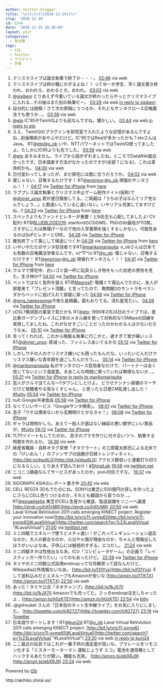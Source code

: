 ```yaml
---
author: twitter-blogger
title: "\n\t\t\t\t2010-12-24\t\t"
slug: '2010-12-24'
id: 1244
date: '2010-12-25 20:30:00'
layout: post
categories:
  - 未分類
tags:
  - t2b
  - Twitter
  - プラグイン
  - 学者
---
```


<div xmlns:georss="http://www.georss.org/georss">

1.  <span><span>クリスマスイブは論文執筆で終了か・・・。</span> <span>[<span>02:46</span>](http://twitter.com/o_ob/status/18301445849751554) <span>via web</span></span></span>
2.  <span><span>クリスマスイブは柿の種にかぎるよね！！ ってゆーか学生、早く論文書き終われ、おわれろ、おわるとき。おわれ。</span> <span>[<span>03:03</span>](http://twitter.com/o_ob/status/18305754008133632) <span>via web</span></span></span>
3.  <span><span>@[sisibeni](http://twitter.com/sisibeni "sisibeni") とりあえず今書いている論文が終わったらやっとクリスマスイブに入れる…その後はまた別の執筆だー。</span> <span>[<span>03:29</span>](http://twitter.com/o_ob/status/18312296719716353) <span>via web</span> [in reply to sisibeni](http://twitter.com/sisibeni/status/18311358411972610)</span></span>
4.  <span><span>自分的には脱稿！さて次の原稿にうつるか、それともサンタクロース召喚魔法でも使うか…。</span> <span>[<span>03:38</span>](http://twitter.com/o_ob/status/18314561895530497) <span>via web</span></span></span>
5.  <span><span>@[eto](http://twitter.com/eto "eto") IC'95やTwinVQよりも前なんですね、懐かしい。</span> <span>[<span>03:44</span>](http://twitter.com/o_ob/status/18316017310633984) <span>via web</span> [in reply to eto](http://twitter.com/eto/status/18314477770375170)</span></span>
6.  <span><span>ええ、TwinVQのプラグインを研究室で入れたような記憶があるんですよね…前後関係があやふやだけど。IC'95ではRealが多かったかも？etoさんはJava。 RT@[eto](http://twitter.com/eto "eto")@[o_ob](http://twitter.com/o_ob "o_ob") いや、NTTパワーネットではTwinVQ使ってましたよ。たしかにIC95よりも先でした。</span> <span>[<span>03:59</span>](http://twitter.com/o_ob/status/18319792414924800) <span>via web</span></span></span>
7.  <span><span>@[eto](http://twitter.com/eto "eto") あすみません、ライブから話がずれましたね。ところでDataWiki面白かったです。日本語直す方法がなかったのですが(全部？になる)、これは革命的かも。</span> <span>[<span>04:00</span>](http://twitter.com/o_ob/status/18320077401104385) <span>via web</span></span></span>
8.  <span><span>日付変わってしまったが、まだ帰宅には間に合うだろうか。</span> <span>[<span>04:02</span>](http://twitter.com/o_ob/status/18320630877265920) <span>via web</span></span></span>
9.  <span><span>僕じゃない、召喚するだけです！ RT@[enzirion](http://twitter.com/enzirion "enzirion"):@[o_ob](http://twitter.com/o_ob "o_ob") 頑張れサンタさん！！！</span> <span>[<span>04:17</span>](http://twitter.com/o_ob/status/18324293276409856) <span>via [Twitter for iPhone](http://twitter.com/)</span> from [here<span></span>](http://maps.google.com/maps?q=35.48613505,139.34181776)</span></span>
10.  <span><span>ラブプレス論文執筆とクリスマス中止ゲーム制作ナイト(仮称)で@[dinner_unss](http://twitter.com/dinner_unss "dinner_unss") 君が連日徹夜してる。ご両親は「うちの子はなんてリア充なんでしょう…」と勘違いしているに違いない。いやリアル充実してますけどね…!!</span> <span>[<span>04:23</span>](http://twitter.com/o_ob/status/18325934994104320) <span>via [Twitter for iPhone](http://twitter.com/)</span> from [here<span></span>](http://maps.google.com/maps?q=35.48619670,139.34164142)</span></span>
11.  <span><span>スペックよりもファンドとレターが重要！とN先生も心配してましたよ! CV配れ! RT@[BLUEBLOOD219](http://twitter.com/BLUEBLOOD219 "BLUEBLOOD219"): stanfordのCSのMS、PhDのibt最低が113笑。さすがにこれは無理げーなので他の入学書類を強くするしかない。可能性あるのはSoPとレターとGRE。</span> <span>[<span>04:28</span>](http://twitter.com/o_ob/status/18327124670676992) <span>via [Twitter for iPhone](http://twitter.com/)</span></span></span>
12.  <span><span>暖気終了って事にして帰途につくか</span> <span>[<span>04:29</span>](http://twitter.com/o_ob/status/18327355491614721) <span>via [Twitter for iPhone](http://twitter.com/)</span> from [here<span></span>](http://maps.google.com/maps?q=35.48648096,139.34072683)</span></span>
13.  <span><span>いやいやただのサンタ狂信者ですRT@[marikomariquita](http://twitter.com/marikomariquita "marikomariquita"): o_obさんは日本でも有数の召喚魔法学者なんです。o(^▽^)o RT@[o_ob](http://twitter.com/o_ob "o_ob"): 僕じゃない、召喚するだけです！ RT@[enzirion](http://twitter.com/enzirion "enzirion"):@[o_ob](http://twitter.com/o_ob "o_ob") 頑張れサンタさん！！！</span> <span>[<span>04:41</span>](http://twitter.com/o_ob/status/18330385268084737) <span>via [Twitter for iPhone](http://twitter.com/)</span> from [here<span></span>](http://maps.google.com/maps?q=35.51350912,139.33672774)</span></span>
14.  <span><span>クルマで帰宅中、白いゴミ袋一杯に玩具らしき物をもった初老の男性を見た。生き神か!?</span> <span>[<span>04:50</span>](http://twitter.com/o_ob/status/18332789338275840) <span>via [Twitter for iPhone](http://twitter.com/)</span></span></span>
15.  <span><span>ベットではなく急所を狙え RT@[MagrosP](http://twitter.com/MagrosP "MagrosP"): 喉痛くて寝込んでたのに、友人が部屋来て「プレゼント頂戴」と言ってたので、無問題2のサントラをベランダからベッドに投げ入れて部屋に戻った</span> <span>[<span>04:56</span>](http://twitter.com/o_ob/status/18334326970130432) <span>via [Twitter for iPhone](http://twitter.com/)</span></span></span>
16.  <span><span>@[sing_happysongs](http://twitter.com/sing_happysongs "sing_happysongs")今夜も星綺麗。霜もおりてる。流れ星見たい。</span> <span>[<span>04:59</span>](http://twitter.com/o_ob/status/18334858581377024) <span>via [Twitter for iPhone](http://twitter.com/)</span></span></span>
17.  <span><span>xDSL?横須賀の某室で見たかも RT@[eto](http://twitter.com/eto "eto"): 1996年2月24日のライブでは、恵比寿ガーデンプレイスに2本のメタル線を使って対称的な1.5Mbpsの回線を実現してましたね。これがなぜすごいことだったのかわかる人は少ないだろうなぁ。</span> <span>[<span>05:10</span>](http://twitter.com/o_ob/status/18337840786051074) <span>via [Twitter for iPhone](http://twitter.com/)</span></span></span>
18.  <span><span>言ってくれれば。これから晩飯＆執筆に行こかと。遅すぎて胃が痛いッス RT@[dinner_unss](http://twitter.com/dinner_unss "dinner_unss"): 原減った、ファミレスあいてるかな</span> <span>[<span>05:12</span>](http://twitter.com/o_ob/status/18338332316532736) <span>via [Twitter for iPhone](http://twitter.com/)</span></span></span>
19.  <span><span>しかしウチの人のクリスマス嫌いにも困ったもんだな。いったいどんだけクリスマス嫌いな青年期を過ごしたんだろう。。。</span> <span>[<span>05:14</span>](http://twitter.com/o_ob/status/18338709262835712) <span>via [Twitter for iPhone](http://twitter.com/)</span></span></span>
20.  <span><span>@[marikomariquita](http://twitter.com/marikomariquita "marikomariquita") 私がサンタクロース狂信者なだけで、パートナーは全く信じてないという温度差。まあこんな時間に帰っていれば無理もないか…。</span> <span>[<span>05:21</span>](http://twitter.com/o_ob/status/18340604396179456) <span>via [Twitter for iPhone](http://twitter.com/)</span> [in reply to marikomariquita](http://twitter.com/marikomariquita/status/18339664943390721)</span></span>
21.  <span><span>芸人がクルマ当てんな～!!タワシにしとけよ。 どうせナシナシ装備のマーチだけど視聴者やる気なくすじゃん。 と思ったら日産CM乱発し出した！ [#fujitv](http://twitter.com/search?q=%23fujitv "#fujitv")</span> <span>[<span>05:54</span>](http://twitter.com/o_ob/status/18348926285389824) <span>via [Twitter for iPhone](http://twitter.com/)</span></span></span>
22.  <span><span>null::Google冷凍食品</span> <span>[<span>05:59</span>](http://twitter.com/o_ob/status/18350175193923584) <span>via [Twitter for iPhone](http://twitter.com/)</span></span></span>
23.  <span><span>なくていいサービス「Googleサンタ検索」。</span> <span>[<span>06:01</span>](http://twitter.com/o_ob/status/18350448322809856) <span>via [Twitter for iPhone](http://twitter.com/)</span></span></span>
24.  <span><span>息子「ウチは煙突ないから玄関明けとかなきゃ！」</span> <span>[<span>06:08</span>](http://twitter.com/o_ob/status/18352223293538304) <span>via [Twitter for iPhone](http://twitter.com/)</span></span></span>
25.  <span><span>ギャラは現物かしら。あえて一般人が選ばない縁起の悪い数字にいい賞品が。[#fujitv](http://twitter.com/search?q=%23fujitv "#fujitv")</span> <span>[<span>06:12</span>](http://twitter.com/o_ob/status/18353250893832192) <span>via [Twitter for iPhone](http://twitter.com/)</span></span></span>
26.  <span><span>11,111ツイートもしてたのか。 息子のプラモ作りに付き合いつつ、執筆する時間を作れるか。</span> <span>[<span>14:36</span>](http://twitter.com/o_ob/status/18480291983134720) <span>via web</span></span></span>
27.  <span><span>経産省職員・自称オタク官僚「オタクラート」の三原龍太郎氏による北米での「けいおん！」のファンサブの話題＠日経トレンディネット。 [http://bit.ly/dgu6LG](http://bit.ly/dgu6LG) アクセス数低いと連載打ち切りになるらしい。とりあえず読んでおけ！[#ShiraiLab](http://twitter.com/search?q=%23ShiraiLab "#ShiraiLab")</span> <span>[<span>19:06</span>](http://twitter.com/o_ob/status/18548065010978817) <span>via [twittbot.net](http://twittbot.net/)</span></span></span>
28.  <span><span>ニコニコ静画なんてサービスがあったのか。pixiv対抗ですな。</span> <span>[<span>19:37</span>](http://twitter.com/o_ob/status/18555808186892288) <span>via web</span></span></span>
29.  <span><span>SIGGRAPH ASIAのレポート書き中</span> <span>[<span>20:45</span>](http://twitter.com/o_ob/status/18572983752724480) <span>via web</span></span></span>
30.  <span><span>CELL REGZA 3Dもでたのにね。SONYは東芝に500億円の貸しを作った上にさらにCELL売りつけるのか…それとも韓国から買うのか…。 RT@[engadgetjp](http://twitter.com/engadgetjp "engadgetjp") 東芝がCELL生産から撤退、製造設備をソニーへ譲渡 [http://engt.co/hXfcMR](http://engt.co/hXfcMR)</span> <span>[<span>20:50</span>](http://twitter.com/o_ob/status/18574175471935488) <span>via web</span></span></span>
31.  <span><span>Laval Virtual ReVolution 2011 calls emerging KINECT project. Register your innovation now![http://bit.ly/vric11-symp6](http://bit.ly/vric11-symp6)[#LavalVirtual](http://twitter.com/search?q=%23LavalVirtual "#LavalVirtual")</span> <span>[<span>21:00</span>](http://twitter.com/o_ob/status/18576724539211776) <span>via [twittbot.net](http://twittbot.net/)</span></span></span>
32.  <span><span>ミニ四駆でエネループ使うとメチャ速い！がこれってレギュレーション違反なのか。大人の都合なのか、火災や火傷が理由なのか、ちゃんと情報出したほうがいいよなあ。子供心には魅惑的すぎる。エコだし。</span> <span>[<span>21:24</span>](http://twitter.com/o_ob/status/18582773191151616) <span>via web</span></span></span>
33.  <span><span>ミニ四駆ネタは性格出るなあ。ICU「コンピュータゲーム」の企画で「レイスティンガー作りたい」ってのもあったけど。</span> <span>[<span>22:39</span>](http://twitter.com/o_ob/status/18601756262928384) <span>via [Twitter for iPhone](http://twitter.com/)</span></span></span>
34.  <span><span>タミヤのミニ四駆公式採用eneloopって12月解禁って話なんだけど、Wikipedia以外情報ないなあ。 [http://bit.ly/f31Yys](http://bit.ly/f31Yys) そして送料込みだとエネループもAmazonが安いな [http://amzn.to/i1TKTX](http://amzn.to/i1TKTX)</span> <span>[<span>22:50</span>](http://twitter.com/o_ob/status/18604577163055104) <span>via web</span></span></span>
35.  <span><span>あった！タミヤ公式「ネオチャンプ」[http://bit.ly/fkJX7l](http://bit.ly/fkJX7l) Amazonでも売ってた。さっきeneloop注文しちゃったよ… [http://amzn.to/h0zKTE](http://amzn.to/h0zKTE)</span> <span>[<span>22:54</span>](http://twitter.com/o_ob/status/18605505417056256) <span>via [bitly](http://bit.ly)</span></span></span>
36.  <span><span>.@gohsuket さんの「日本初のネット生中継ライブ」をお気に入りにしました。 [http://togetter.com/li/82727](http://togetter.com/li/82727)</span> <span>[<span>23:19</span>](http://twitter.com/o_ob/status/18611721518186496) <span>via [Togetter](http://togetter.com)</span></span></span>
37.  <span><span>日本語サポートします！RT@[kuni24](http://twitter.com/kuni24 "kuni24") RT@[o_ob](http://twitter.com/o_ob "o_ob") Laval Virtual ReVolution 2011 calls emerging KINECT project. [http://bit.ly/vric11-symp6](http://bit.ly/vric11-symp6)[#LavalVirtual](http://twitter.com/search?q=%23LavalVirtual "#LavalVirtual")</span> <span>[<span>23:20</span>](http://twitter.com/o_ob/status/18612123814862848) <span>via web</span> [in reply to kuni24](http://twitter.com/kuni24/status/18610692890296320)</span></span>
38.  <span><span>ここ最近の玩具ではこれが一番子供の満足度が高いな。プラレールをリモコン化する「ミスターモーターマン 運転じょうず エコ」電池を通信機としてハックするあたりが賢い。機能も充実。 [http://amzn.to/ebXRJ9](http://amzn.to/ebXRJ9)</span> <span>[<span>23:24</span>](http://twitter.com/o_ob/status/18613087980486656) <span>via web</span></span></span>

</div>

Powered by [t2b](http://t2b.utilz.jp/)

<div>http://akihiko.shirai.as/</div>